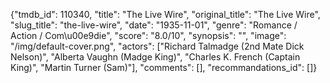 {"tmdb_id": 110340, "title": "The Live Wire", "original_title": "The Live Wire", "slug_title": "the-live-wire", "date": "1935-11-01", "genre": "Romance / Action / Com\u00e9die", "score": "8.0/10", "synopsis": "", "image": "/img/default-cover.png", "actors": ["Richard Talmadge (2nd Mate Dick Nelson)", "Alberta Vaughn (Madge King)", "Charles K. French (Captain King)", "Martin Turner (Sam)"], "comments": [], "recommandations_id": []}